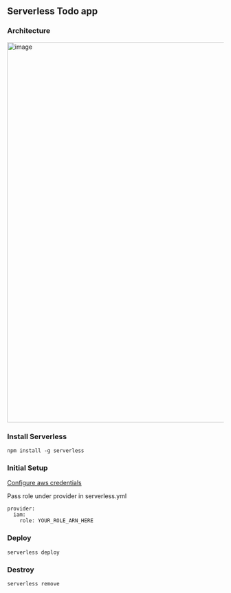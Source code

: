 ## Serverless Todo app

### Architecture

<img width="885" alt="image" src="https://user-images.githubusercontent.com/26350749/203406550-1ca7407e-fbb2-460b-a414-2cdf89e9ac9f.png">

### Install Serverless

```
npm install -g serverless
```

### Initial Setup

[Configure aws credentials](https://www.serverless.com/framework/docs/providers/aws/guide/credentials/)

Pass role under provider in serverless.yml

```
provider:
  iam:
    role: YOUR_ROLE_ARN_HERE
```

### Deploy

```
serverless deploy
```

### Destroy

```
serverless remove
```
